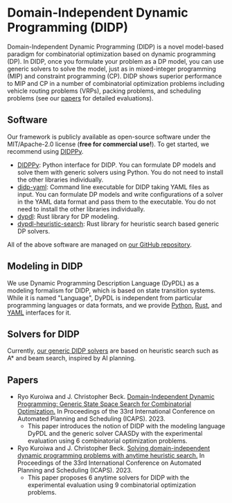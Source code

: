 # Domain-Independent Dynamic Programming (DIDP)

Domain-Independent Dynamic Programming (DIDP) is a novel model-based paradigm for combinatorial optimization based on dynamic programming (DP).
In DIDP, once you formulate your problem as a DP model, you can use generic solvers to solve the model, just as in mixed-integer programming (MIP) and constraint programming (CP).
DIDP shows superior performance to MIP and CP in a number of combinatorial optimization problems including vehicle routing problems (VRPs), packing problems, and scheduling problems (see our [papers](#papers) for detailed evaluations).

## Software

Our framework is publicly available as open-source software under the MIT/Apache-2.0 license (**free for commercial use!**).
To get started, we recommend using [DIDPPy](https://didppy.rtfd.io).

- [DIDPPy](https://didppy.rtfd.io): Python interface for DIDP. You can formulate DP models and solve them with generic solvers using Python. You do not need to install the other libraries individually.
- [didp-yaml](https://crates.io/crates/didp-yaml): Command line executable for DIDP taking YAML files as input. You can formulate DP models and write configurations of a solver in the YAML data format and pass them to the executable. You do not need to install the other libraries individually.
- [dypdl](https://crates.io/crates/dypdl): Rust library for DP modeling.
- [dypdl-heuristic-search](https://crates.io/crates/dypdl-heuristic-search): Rust library for heuristic search based generic DP solvers.

All of the above software are managed on [our GitHub repository](https://github.com/domain-independent-dp/didp-rs).

## Modeling in DIDP

We use Dynamic Programming Description Language (DyPDL) as a modeling formalism for DIDP, which is based on state transition systems.
While it is named "Language", DyPDL is independent from particular programming languages or data formats, and we provide [Python](https://didppy.rtfd.io), [Rust](https://crates.io/crates/dypdl), and [YAML](https://crates.io/crates/didp-yaml) interfaces for it.

## Solvers for DIDP

Currently, [our generic DIDP solvers](https://crates.io/crates/dypdl-heuristic-search) are based on heuristic search such as A* and beam search, inspired by AI planning.

## Papers

- Ryo Kuroiwa and J. Christopher Beck. [Domain-Independent Dynamic Programming: Generic State Space Search for Combinatorial Optimization.](https://tidel.mie.utoronto.ca/pubs/Domain%20Independent%20Dynamic%20Programming%20Generic%20State%20Space%20Search%20for%20Combinatorial%20Optimization.pdf) In Proceedings of the 33rd International Conference on Automated Planning and Scheduling (ICAPS). 2023.
  - This paper introduces the notion of DIDP with the modeling language DyPDL and the generic solver CAASDy with the experimental evaluation using 6 combinatorial optimization problems.
- Ryo Kuroiwa and J. Christopher Beck. [Solving domain-independent dynamic programming problems with anytime heuristic search.](https://tidel.mie.utoronto.ca/pubs/Solving%20Domain%20Independent%20Dynamic%20Programming%20Problems%20with%20Anytime%20Heuristic%20Search.pdf) In Proceedings of the 33rd International Conference on Automated Planning and Scheduling (ICAPS). 2023.
  - This paper proposes 6 anytime solvers for DIDP with the experimental evaluation using 9 combinatorial optimization problems.

